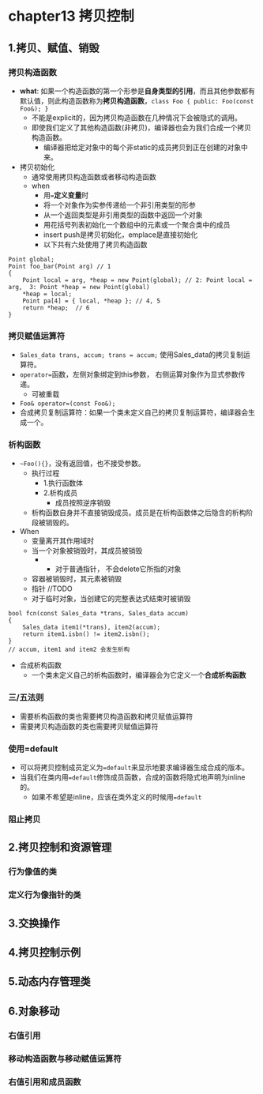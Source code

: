 # chapter13 拷贝控制


## 1.拷贝、赋值、销毁
### 拷贝构造函数
- **what**: 如果一个构造函数的第一个形参是**自身类型的引用**，而且其他参数都有默认值，则此构造函数称为**拷贝构造函数**，`class Foo { public: Foo(const Foo&); }`
  - 不能是explicit的，因为拷贝构造函数在几种情况下会被隐式的调用。
  - 即使我们定义了其他构造函数(非拷贝)，编译器也会为我们合成一个拷贝构造函数。
    - 编译器把给定对象中的每个非static的成员拷贝到正在创建的对象中来。
- 拷贝初始化
  - 通常使用拷贝构造函数或者移动构造函数
  - when
    - 用`=`**定义变量**时
    - 将一个对象作为实参传递给一个非引用类型的形参
    - 从一个返回类型是非引用类型的函数中返回一个对象
    - 用花括号列表初始化一个数组中的元素或一个聚合类中的成员
    - insert push是拷贝初始化，emplace是直接初始化
    - 以下共有六处使用了拷贝构造函数
```
Point global;
Point foo_bar(Point arg) // 1
{
	Point local = arg, *heap = new Point(global); // 2: Point local = arg,  3: Point *heap = new Point(global) 
	*heap = local; 
	Point pa[4] = { local, *heap }; // 4, 5
	return *heap;  // 6
}
```
### 拷贝赋值运算符
- `Sales_data trans, accum; trans = accum;` 使用Sales_data的拷贝复制运算符。
- `operator=`函数，左侧对象绑定到this参数， 右侧运算对象作为显式参数传递。
  - 可被重载
- `Foo& operator=(const Foo&);`
- 合成拷贝复制运算符：如果一个类未定义自己的拷贝复制运算符，编译器会生成一个。

### 析构函数
- `~Foo(){}`，没有返回值，也不接受参数。
  - 执行过程
    - 1.执行函数体
    - 2.析构成员
      - 成员按照逆序销毁
  - 析构函数自身并不直接销毁成员。成员是在析构函数体之后隐含的析构阶段被销毁的。
- When
  - 变量离开其作用域时
  - 当一个对象被销毁时，其成员被销毁
    - * 对于普通指针， 不会delete它所指的对象
  - 容器被销毁时，其元素被销毁
  - 指针 //TODO
  - 对于临时对象，当创建它的完整表达式结束时被销毁
```
bool fcn(const Sales_data *trans, Sales_data accum)
{
    Sales_data item1(*trans), item2(accum);
    return item1.isbn() != item2.isbn();
}
// accum, item1 and item2 会发生析构
```
- 合成析构函数
  - 一个类未定义自己的析构函数时，编译器会为它定义一个**合成析构函数**

### 三/五法则
- 需要析构函数的类也需要拷贝构造函数和拷贝赋值运算符
- 需要拷贝构造函数的类也需要拷贝赋值运算符

### 使用=default
- 可以将拷贝控制成员定义为`=default`来显示地要求编译器生成合成的版本。
- 当我们在类内用`=default`修饰成员函数，合成的函数将隐式地声明为inline的。
  - 如果不希望是inline，应该在类外定义的时候用`=default`
### 阻止拷贝

## 2.拷贝控制和资源管理
### 行为像值的类

### 定义行为像指针的类

## 3.交换操作

## 4.拷贝控制示例

## 5.动态内存管理类

## 6.对象移动
### 右值引用

### 移动构造函数与移动赋值运算符

### 右值引用和成员函数